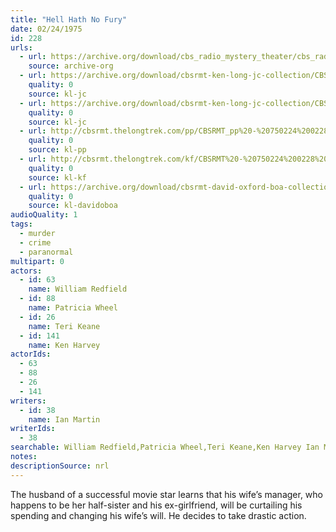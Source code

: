 ```yaml
---
title: "Hell Hath No Fury"
date: 02/24/1975
id: 228
urls: 
  - url: https://archive.org/download/cbs_radio_mystery_theater/cbs_radio_mystery_theater-0201-0250.zip/cbs_radio_mystery_theater-0201-0250%2Fcbsrmt_0228_hell_hath_no_fury.mp3
    source: archive-org
  - url: https://archive.org/download/cbsrmt-ken-long-jc-collection/CBSRMT - 750224 0228 Hell Hath No Fury vbr kb_jc.mp3
    quality: 0
    source: kl-jc
  - url: https://archive.org/download/cbsrmt-ken-long-jc-collection/CBSRMT - 750225 0228 Hell Hath No Fury vbr kb_jc.mp3
    quality: 0
    source: kl-jc
  - url: http://cbsrmt.thelongtrek.com/pp/CBSRMT_pp%20-%20750224%200228%20Hell%20Hath%20No%20Fury.mp3
    quality: 0
    source: kl-pp
  - url: http://cbsrmt.thelongtrek.com/kf/CBSRMT%20-%20750224%200228%20Hell%20Hath%20No%20Fury_kf.mp3
    quality: 0
    source: kl-kf
  - url: https://archive.org/download/cbsrmt-david-oxford-boa-collection/CBSRMT-750224-0228-Hell-Hath-No-Fury-(64-44)_kf-{BoA}.mp3
    quality: 0
    source: kl-davidoboa
audioQuality: 1
tags: 
  - murder
  - crime
  - paranormal
multipart: 0
actors:  
  - id: 63
    name: William Redfield  
  - id: 88
    name: Patricia Wheel  
  - id: 26
    name: Teri Keane  
  - id: 141
    name: Ken Harvey
actorIds:  
  - 63  
  - 88  
  - 26  
  - 141
writers:  
  - id: 38
    name: Ian Martin
writerIds:  
  - 38
searchable: William Redfield,Patricia Wheel,Teri Keane,Ken Harvey Ian Martin
notes: 
descriptionSource: nrl
---
```

The husband of a successful movie star learns that his wife’s manager, who happens to be her half-sister and his ex-girlfriend, will be curtailing his spending and changing his wife’s will. He decides to take drastic action.
